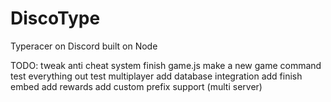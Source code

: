 # DiscoType
 Typeracer on Discord built on Node

TODO:
tweak anti cheat system
finish game.js
make a new game command
test everything out
test multiplayer
add database integration
add finish embed
add rewards
add custom prefix support (multi server)
